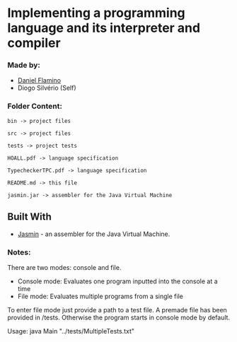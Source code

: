 # Implementing a programming language and its interpreter and compiler

### Made by:

* [Daniel Flamino](https://github.com/DanielFlamino)
* Diogo Silvério (Self)

### Folder Content:
```
bin -> project files

src -> project files

tests -> project tests

HOALL.pdf -> language specification

TypecheckerTPC.pdf -> language specification

README.md -> this file

jasmin.jar -> assembler for the Java Virtual Machine
```


## Built With

* [Jasmin](http://jasmin.sourceforge.net) - an assembler for the Java Virtual Machine.


### Notes:

There are two modes: console and file.
* Console mode: Evaluates one program inputted into the console at a time
* File mode: Evaluates multiple programs from a single file

To enter file mode just provide a path to a test file. A premade file has been 
provided in /tests. Otherwise the program starts in console mode by default.

Usage: java Main "../tests/MultipleTests.txt"

